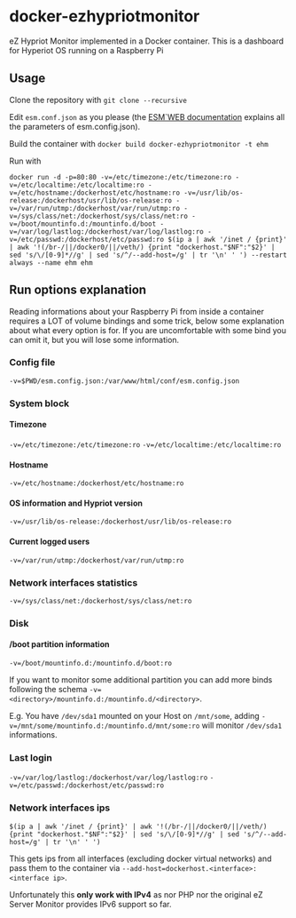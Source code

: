 # docker-ezhypriotmonitor
eZ Hypriot Monitor implemented in a Docker container.
This is a dashboard for Hyperiot OS running on a Raspberry Pi

## Usage
Clone the repository with `git clone --recursive`

Edit `esm.conf.json` as you please (the [ESM\`WEB documentation](https://www.ezservermonitor.com/esm-web/documentation) explains all the parameters of esm.config.json).

Build the container with `docker build docker-ezhypriotmonitor -t ehm`

Run with
```
docker run -d -p=80:80 -v=/etc/timezone:/etc/timezone:ro -v=/etc/localtime:/etc/localtime:ro -v=/etc/hostname:/dockerhost/etc/hostname:ro -v=/usr/lib/os-release:/dockerhost/usr/lib/os-release:ro -v=/var/run/utmp:/dockerhost/var/run/utmp:ro -v=/sys/class/net:/dockerhost/sys/class/net:ro -v=/boot/mountinfo.d:/mountinfo.d/boot -v=/var/log/lastlog:/dockerhost/var/log/lastlog:ro -v=/etc/passwd:/dockerhost/etc/passwd:ro $(ip a | awk '/inet / {print}' | awk '!(/br-/||/docker0/||/veth/) {print "dockerhost."$NF":"$2}' | sed 's/\/[0-9]*//g' | sed 's/^/--add-host=/g' | tr '\n' ' ') --restart always --name ehm ehm
```

## Run options explanation
Reading informations about your Raspberry Pi from inside a container requires a LOT of volume bindings and some trick, below some explanation about what every option is for.
If you are uncomfortable with some bind you can omit it, but you will lose some information.

### Config file
`-v=$PWD/esm.config.json:/var/www/html/conf/esm.config.json`
### System block
#### Timezone
`-v=/etc/timezone:/etc/timezone:ro`
`-v=/etc/localtime:/etc/localtime:ro`
#### Hostname
`-v=/etc/hostname:/dockerhost/etc/hostname:ro`
#### OS information and Hypriot version
`-v=/usr/lib/os-release:/dockerhost/usr/lib/os-release:ro`
#### Current logged users
`-v=/var/run/utmp:/dockerhost/var/run/utmp:ro`
### Network interfaces statistics
`-v=/sys/class/net:/dockerhost/sys/class/net:ro`
### Disk
#### /boot partition information
`-v=/boot/mountinfo.d:/mountinfo.d/boot:ro`

If you want to monitor some additional partition you can add more binds following the schema `-v=<directory>/mountinfo.d:/mountinfo.d/<directory>`.

E.g.
You have `/dev/sda1` mounted on your Host on `/mnt/some`, adding `-v=/mnt/some/mountinfo.d:/mountinfo.d/mnt/some:ro` will monitor `/dev/sda1` informations.
### Last login
`-v=/var/log/lastlog:/dockerhost/var/log/lastlog:ro`
`-v=/etc/passwd:/dockerhost/etc/passwd:ro`
### Network interfaces ips
`$(ip a | awk '/inet / {print}' | awk '!(/br-/||/docker0/||/veth/) {print "dockerhost."$NF":"$2}' | sed 's/\/[0-9]*//g' | sed 's/^/--add-host=/g' | tr '\n' ' ')`

This gets ips from all interfaces (excluding docker virtual networks) and pass them to the container via `--add-host=dockerhost.<interface>:<interface ip>`.

Unfortunately this **only work with IPv4** as nor PHP nor the original eZ Server Monitor provides IPv6 support so far.
